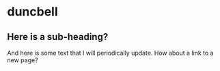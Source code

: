 # duncbell
## Here is a sub-heading?
And here is some text that I will periodically update.
How about a link to a new page?
